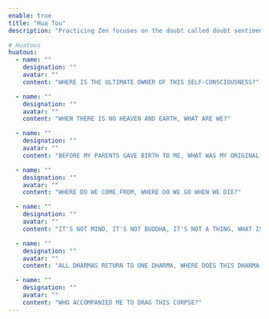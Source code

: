 ```yaml
---
enable: true
title: "Hua Tou"
description: "Practicing Zen focuses on the doubt called doubt sentiment. To arouse doubt sentiment, one must rely on the HEAD OF THE DIALOGUE, called the head of the dialogue. What is the head of the dialogue? According to Master Hsu Yun's explanation, when one wants to say a dialogue, one must have a thought before one can say it. The moment when one has not yet arisen the thought of wanting to say it is called the head of the dialogue. If one has already arisen the thought of wanting to say it, even though one has not yet spoken it is already the end of the dialogue. Now, when one begins to practice Zen, one has not yet reached the head of the dialogue, but one is not at the end of the dialogue either. One is from the end of the dialogue to the head of the dialogue. One day, while walking in the middle of the path, one will reach the head of the dialogue. At that time, the dialogue will disappear by itself..."

# Huatous
huatous: 
  - name: ""
    designation: ""
    avatar: ""
    content: "WHERE IS THE ULTIMATE OWNER OF THIS SELF-CONSCIOUSNESS?"

  - name: ""
    designation: ""
    avatar: ""
    content: "WHEN THERE IS NO HEAVEN AND EARTH, WHAT ARE WE?"

  - name: ""
    designation: ""
    avatar: ""
    content: "BEFORE MY PARENTS GAVE BIRTH TO ME, WHAT WAS MY ORIGINAL FACE LIKE?"

  - name: ""
    designation: ""
    avatar: ""
    content: "WHERE DO WE COME FROM, WHERE DO WE GO WHEN WE DIE?"

  - name: ""
    designation: ""
    avatar: ""
    content: "IT'S NOT MIND, IT'S NOT BUDDHA, IT'S NOT A THING, WHAT IS IT?"

  - name: ""
    designation: ""
    avatar: ""
    content: "ALL DHARMAS RETURN TO ONE DHARMA, WHERE DOES THIS DHARMA RETURN?"

  - name: ""
    designation: ""
    avatar: ""
    content: "WHO ACCOMPANIED ME TO DRAG THIS CORPSE?"
---
```


